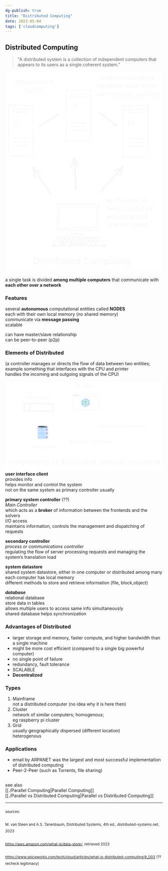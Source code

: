 ```yaml
---  
dg-publish: true  
title: "Distributed Computing"  
date: 2023-05-04  
tags: ['cloudcomputing']  
---  
```

  
## Distributed Computing   
  
> "A distributed system is a collection of independent computers that appears to its users as a single coherent system."  
  
 ![distributedcomputing](./distributedcomputing.svg)  
  
a single task is divided **among multiple computers** that communicate with **each other over a network**   
  
### Features   
several **autonomous** computational entities called **NODES**  
each with their own local memory (no shared memory)  
communicate via **message passing**   
scalable    
  
can have master/slave relationship  
can be peer-to-peer (p2p)  
  
### Elements of Distributed   
  
(a controller manages or directs the flow of data between two entities; example something that interfaces with the CPU and printer   
handles the incoming and outgoing signals of the CPU)  
  
![distributed computing components](./distributedcomputingcomponents.svg)  
**user interface client**   
	provides info   
	helps monitor and control the system  
	not on the same system as primary controller usually  
  
**primary system controller** (??)  
_Main Controller_   
which acts as a **broker** of information between the frontends and the solvers  
I/O access   
maintains information, controls the management and dispatching of requests  
  
**secondary controller**  
	*process or communications controller*   
	regulating the flow of server processing requests and managing the system’s translation load  
  
**system datastore**   
	shared system datastore, either in one computer or distributed among many   
	each computer has local memory   
	different methods to store and retrieve information (file, block,object)  
  
***database***   
	relational database   
	store data in tables  
	allows multiple users to access same info simultaneously   
	shared database helps synchronization  
  
### Advantages of Distributed    
- larger storage and memory, faster compute, and higher bandwidth than a single machine  
- might be more cost efficient (compared to a single big powerful computer)  
- no single point of failure  
- redundancy, fault tolerance   
- SCALABLE   
- **Decentralized**  
  
### Types   
1. Mainframe  
   not a distributed computer (no idea why it is here then)  
2. Cluster   
   network of similar computers; homogenous;   
   eg raspberry pi cluster   
3. Grid   
   usually geographically dispersed (different location)  
   heterogenous  
  
  
### Applications   
- email by ARPANET was the largest and most successful implementation of distributed computing   
- Peer-2-Peer (such as Torrents, file sharing)  
##  
see also  
[[./Parallel Computing|Parallel Computing]]  
[[./Parallel vs Distributed Computing|Parallel vs Distributed Computing]]  
  
---   
<sub>sources: <br>  
M. van Steen and A.S. Tanenbaum, Distributed Systems, 4th ed., distributed-systems.net, 2023 <br>  
https://aws.amazon.com/what-is/data-store/, retrieved 2023 <br>  
https://www.spiceworks.com/tech/cloud/articles/what-is-distributed-computing/#_003 (?? recheck legitimacy)  
</sub>  
